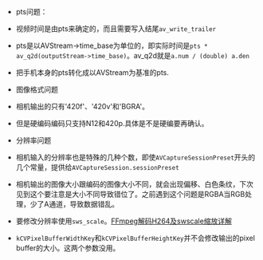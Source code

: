 * pts问题：
 * 视频时间是由pts来确定的，而且需要写入结尾`av_write_trailer`
 * pts是以AVStream->time_base为单位的，即实际时间是`pts * av_q2d(outputStream->time_base)`。av_q2d就是`a.num / (double) a.den`
 * 把手机本身的pts转化成以AVStream为基准的pts.


* 图像格式问题
 * 相机输出的只有'420f'、'420v'和'BGRA'。
 * 但是硬编码编码只支持N12和420p.具体是不是硬编要再确认。

* 分辨率问题
 * 相机输入的分辨率也是特殊的几种个数，即使`AVCaptureSessionPreset`开头的几个常量，提供给`AVCaptureSession.sessionPreset`
 * 相机输出的图像大小跟编码的图像大小不同，就会出现偏移、白色条纹，下次见到这个要注意是大小不同导致错位了。之前遇到这个问题是RGBA当RGB处理，少了A通道，导致数据错乱。
 * 要修改分辨率使用`sws_scale`。[FFmpeg解码H264及swscale缩放详解](http://www.cnblogs.com/lidabo/p/5232232.html)
 * `kCVPixelBufferWidthKey`和`kCVPixelBufferHeightKey`并不会修改输出的pixel buffer的大小。这两个参数没用。